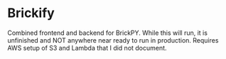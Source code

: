 # Brickify
Combined frontend and backend for BrickPY. While this will run, it is unfinished and NOT anywhere near ready to run in production. Requires AWS setup of S3 and Lambda that I did not document. 
